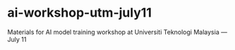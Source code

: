 # ai-workshop-utm-july11
Materials for AI model training workshop at Universiti Teknologi Malaysia — July 11
